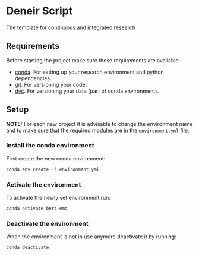 # Deneir Script
The template for continuous and integrated research

## Requirements
Before starting the project make sure these requirements are available:
- [conda][conda]. For setting up your research environment and python dependencies.
- [git][git]. For versioning your code.
- [dvc][dvc]. For versioning your data (part of conda environment).

## Setup

**NOTE:** For each new project it is advisable to change the environment name
and to make sure that the required modules are in the `environment.yml` file.

### Install the conda environment

First create the new conda environment:

```bash
conda env create -f environment.yml
```

### Activate the environment

To activate the newly set environment run:

```bash
conda activate bert-emd
```

### Deactivate the environment
When the environment is not in use anymore deactivate it by running:

```bash
conda deactivate
```


[git]: https://git-scm.com/
[dvc]: https://dvc.org/
[conda]: https://docs.conda.io/en/latest/
